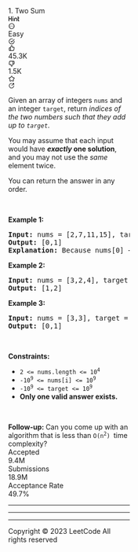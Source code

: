 <div class="h-full flex-col ssg__qd-splitter-primary-w" style="width: calc(50% - 4px);"><div class="relative flex h-full flex-col"><div class="min-h-0 flex-grow" style="height: 100%;"><div class="flex h-full flex-col"><div class="flex h-full w-full overflow-y-auto"><div class="flex h-full w-full overflow-y-auto bg-layer-1 dark:bg-dark-layer-1"><div class="flex h-full w-full flex-1 flex-col"><div class="w-full px-5 pt-4"><div class="w-full"><div class="flex space-x-4"><div class="flex-1"><div class="flex items-center"><div class="h-full"><span class="mr-2 text-lg font-medium text-label-1 dark:text-dark-label-1">1. Two Sum</span><div class="mt-1 inline-flex min-h-[20px] items-center space-x-2 align-top"><div class="inline-flex items-center space-x-2"></div></div></div></div></div><div class="flex items-center"><div class="inline-flex gap-2 text-lg"><div class="popover-wrapper inline-block" data-headlessui-state=""><div><div id="headlessui-popover-button-:r26:" aria-expanded="false" data-headlessui-state=""><div class="px-2 py-1 hover:text-blue-s dark:hover:text-dark-blue-s cursor-pointer rounded transition-colors text-gray-6 dark:text-dark-gray-6 hover:bg-fill-3 dark:hover:bg-dark-fill-3"><svg xmlns="http://www.w3.org/2000/svg" width="23" height="16" viewBox="0 0 23 16" fill="currentColor"><path d="M1.48535 3.08496C1.69271 3.08496 1.87256 3.15902 2.0249 3.30713C2.17725 3.45947 2.25342 3.64144 2.25342 3.85303V7.26807H5.77002V3.85303C5.77002 3.64144 5.84619 3.45947 5.99854 3.30713C6.15088 3.15902 6.33073 3.08496 6.53809 3.08496H6.55713C6.76449 3.08496 6.94434 3.15902 7.09668 3.30713C7.24902 3.45947 7.3252 3.64144 7.3252 3.85303V12.2319C7.3252 12.4478 7.24902 12.6276 7.09668 12.7715C6.94434 12.9238 6.76449 13 6.55713 13H6.53809C6.33073 13 6.15088 12.9238 5.99854 12.7715C5.84619 12.6276 5.77002 12.4478 5.77002 12.2319V8.81689H2.25342V12.2319C2.25342 12.4478 2.17725 12.6276 2.0249 12.7715C1.87256 12.9238 1.69271 13 1.48535 13H1.46631C1.25895 13 1.0791 12.9238 0.926758 12.7715C0.774414 12.6276 0.698242 12.4478 0.698242 12.2319V3.85303C0.698242 3.64144 0.774414 3.45947 0.926758 3.30713C1.0791 3.15902 1.25895 3.08496 1.46631 3.08496H1.48535ZM9.68018 5.6875C9.896 5.6875 10.0758 5.76367 10.2197 5.91602C10.3721 6.06836 10.4482 6.25033 10.4482 6.46191V12.2319C10.4482 12.4478 10.3721 12.6276 10.2197 12.7715C10.0758 12.9238 9.896 13 9.68018 13H9.66748C9.45589 13 9.27393 12.9238 9.12158 12.7715C8.96924 12.6276 8.89307 12.4478 8.89307 12.2319V6.46191C8.89307 6.25033 8.96924 6.06836 9.12158 5.91602C9.27393 5.76367 9.45589 5.6875 9.66748 5.6875H9.68018ZM9.67383 4.8623C9.42839 4.8623 9.21891 4.77555 9.04541 4.60205C8.87191 4.42855 8.78516 4.21908 8.78516 3.97363C8.78516 3.73242 8.87191 3.52507 9.04541 3.35156C9.21891 3.17806 9.42839 3.09131 9.67383 3.09131C9.91504 3.09131 10.1224 3.17806 10.2959 3.35156C10.4736 3.52083 10.5625 3.72819 10.5625 3.97363C10.5625 4.22331 10.4736 4.43278 10.2959 4.60205C10.1224 4.77555 9.91504 4.8623 9.67383 4.8623ZM13.5142 12.2319C13.5142 12.4478 13.438 12.6276 13.2856 12.7715C13.1333 12.9238 12.9535 13 12.7461 13H12.7271C12.5197 13 12.3398 12.9238 12.1875 12.7715C12.0352 12.6276 11.959 12.4478 11.959 12.2319V8.75977C11.959 7.91341 12.2594 7.18978 12.8604 6.58887C13.4613 5.98796 14.1849 5.6875 15.0312 5.6875C15.8734 5.6875 16.5949 5.98796 17.1958 6.58887C17.7967 7.18978 18.0972 7.91341 18.0972 8.75977V12.2319C18.0972 12.4478 18.021 12.6276 17.8687 12.7715C17.7248 12.9238 17.5449 13 17.3291 13H17.3164C17.1048 13 16.9229 12.9238 16.7705 12.7715C16.6182 12.6276 16.542 12.4478 16.542 12.2319V8.75977C16.542 8.34082 16.396 7.98324 16.104 7.68701C15.8078 7.39079 15.4502 7.24268 15.0312 7.24268C14.6081 7.24268 14.2484 7.39079 13.9521 7.68701C13.6602 7.98324 13.5142 8.34082 13.5142 8.75977V12.2319ZM20.1602 3.08496C20.3675 3.08496 20.5474 3.15902 20.6997 3.30713C20.8521 3.45947 20.9282 3.64144 20.9282 3.85303V5.6875H21.8804C22.0877 5.6875 22.2676 5.76367 22.4199 5.91602C22.5723 6.06836 22.6484 6.25033 22.6484 6.46191V6.47461C22.6484 6.69043 22.5723 6.87028 22.4199 7.01416C22.2676 7.1665 22.0877 7.24268 21.8804 7.24268H20.9282V11.0068C20.9282 11.1296 20.9705 11.2332 21.0552 11.3179C21.1398 11.4025 21.2456 11.4448 21.3726 11.4448H21.8804C22.0877 11.4448 22.2676 11.521 22.4199 11.6733C22.5723 11.8257 22.6484 12.0076 22.6484 12.2192V12.2319C22.6484 12.4478 22.5723 12.6276 22.4199 12.7715C22.2676 12.9238 22.0877 13 21.8804 13H21.3726C20.8224 13 20.3506 12.8053 19.957 12.416C19.5677 12.0225 19.373 11.5527 19.373 11.0068V3.85303C19.373 3.64144 19.4492 3.45947 19.6016 3.30713C19.7539 3.15902 19.9338 3.08496 20.1411 3.08496H20.1602Z"></path></svg></div></div></div></div><div class="popover-wrapper inline-block" data-headlessui-state=""><div><div id="headlessui-popover-button-:rb:" aria-expanded="false" data-headlessui-state=""><div class="cursor-pointer rounded p-[3px] text-gray-6 transition-colors dark:text-dark-gray-6 hover:bg-fill-3 dark:hover:bg-dark-fill-3"><svg xmlns="http://www.w3.org/2000/svg" viewBox="0 0 24 24" width="1em" height="1em" fill="currentColor"><path fill-rule="evenodd" d="M12 2c5.523 0 10 4.477 10 10s-4.477 10-10 10S2 17.523 2 12 6.477 2 12 2zm0 2a8 8 0 100 16 8 8 0 000-16zm-4.998 9.27a1.25 1.25 0 100-2.5 1.25 1.25 0 000 2.5zm6.25-1.25a1.25 1.25 0 11-2.5 0 1.25 1.25 0 012.5 0zm3.75 1.25a1.25 1.25 0 100-2.5 1.25 1.25 0 000 2.5z" clip-rule="evenodd"></path></svg></div></div></div></div></div></div></div><div class="mt-3 flex space-x-4"><div class="bg-olive dark:bg-dark-olive text-olive dark:text-dark-olive inline-block rounded-[21px] bg-opacity-[.15] px-2.5 py-1 text-xs font-medium capitalize dark:bg-opacity-[.15]">Easy</div><div class="flex rounded p-[3px] text-lg transition-colors duration-200 text-green-s dark:text-dark-green-s"><svg xmlns="http://www.w3.org/2000/svg" viewBox="0 0 24 24" width="1em" height="1em" fill="currentColor"><path fill-rule="evenodd" d="M20 12.005v-.828a1 1 0 112 0v.829a10 10 0 11-5.93-9.14 1 1 0 01-.814 1.826A8 8 0 1020 12.005zM8.593 10.852a1 1 0 011.414 0L12 12.844l8.293-8.3a1 1 0 011.415 1.413l-9 9.009a1 1 0 01-1.415 0l-2.7-2.7a1 1 0 010-1.414z" clip-rule="evenodd"></path></svg></div><div class="flex items-center space-x-4"><div class="text-xstransition-colors flex cursor-pointer items-center space-x-1 rounded py-[3px] px-1 hover:bg-fill-3 dark:hover:bg-dark-fill-3 text-gray-6 dark:text-dark-gray-6"><div class="text-lg text-gray-6 dark:text-dark-gray-6"><svg xmlns="http://www.w3.org/2000/svg" viewBox="0 0 24 24" width="1em" height="1em" fill="currentColor"><path fill-rule="evenodd" d="M7.04 9.11l3.297-7.419a1 1 0 01.914-.594 3.67 3.67 0 013.67 3.671V7.33h4.028a2.78 2.78 0 012.78 3.2l-1.228 8.01a2.778 2.778 0 01-2.769 2.363H5.019a2.78 2.78 0 01-2.78-2.78V11.89a2.78 2.78 0 012.78-2.78H7.04zm-2.02 2a.78.78 0 00-.781.78v6.232c0 .431.35.78.78.78H6.69V11.11H5.02zm12.723 7.793a.781.781 0 00.781-.666l1.228-8.01a.78.78 0 00-.791-.898h-5.04a1 1 0 01-1-1V4.77c0-.712-.444-1.32-1.07-1.56L8.69 10.322v8.58h9.053z" clip-rule="evenodd"></path></svg></div><div class="text-xs">45.3K</div></div><div class="text-xstransition-colors flex cursor-pointer items-center space-x-1 rounded py-[3px] px-1 hover:bg-fill-3 dark:hover:bg-dark-fill-3 text-gray-6 dark:text-dark-gray-6"><div class="text-lg text-gray-6 dark:text-dark-gray-6"><svg xmlns="http://www.w3.org/2000/svg" viewBox="0 0 24 24" width="1em" height="1em" fill="currentColor"><path fill-rule="evenodd" d="M13.663 22.309a1 1 0 01-.914.594 3.67 3.67 0 01-3.67-3.671V16.67H5.05a2.78 2.78 0 01-2.78-3.2l1.228-8.01a2.778 2.778 0 012.769-2.364H18.98a2.78 2.78 0 012.78 2.781v6.232a2.78 2.78 0 01-2.78 2.78H16.96l-3.297 7.419zm5.318-9.419a.78.78 0 00.78-.78V5.878a.78.78 0 00-.78-.78H17.31v7.792h1.67zM6.257 5.097a.781.781 0 00-.781.666l-1.229 8.01a.78.78 0 00.792.898h5.04a1 1 0 011 1v3.56c0 .712.443 1.32 1.07 1.56l3.16-7.113v-8.58H6.258z" clip-rule="evenodd"></path></svg></div><div class="text-xs">1.5K</div></div></div><div class="popover-wrapper inline-block" data-headlessui-state=""><div><div id="headlessui-popover-button-:rg:" aria-expanded="false" data-headlessui-state=""><div><div class="flex h-full cursor-pointer items-center rounded p-[3px] text-lg transition-colors hover:bg-fill-3 dark:hover:bg-dark-fill-3 text-gray-6 dark:text-dark-gray-6"><svg xmlns="http://www.w3.org/2000/svg" viewBox="0 0 24 24" width="1em" height="1em" fill="currentColor"><path fill-rule="evenodd" d="M11.394 2.074a2.5 2.5 0 011.212 0c.723.181 1.185.735 1.526 1.262.342.528.703 1.259 1.131 2.127l.392.795c.302.61.348.667.386.7a.502.502 0 00.086.063c.043.025.11.052.786.15l.877.128c.958.139 1.764.256 2.372.418.606.162 1.276.43 1.671 1.062a2.5 2.5 0 01.375 1.152c.052.744-.333 1.354-.728 1.841-.397.489-.98 1.058-1.674 1.733l-.634.619c-.489.476-.527.537-.548.583a.506.506 0 00-.033.101c-.01.05-.015.122.1.794l.15.873c.164.954.302 1.758.335 2.386.034.627-.014 1.346-.493 1.918a2.5 2.5 0 01-.98.712c-.692.279-1.39.102-1.976-.124-.588-.226-1.309-.605-2.165-1.056l-.785-.412c-.603-.317-.674-.335-.724-.34a.496.496 0 00-.106 0c-.05.005-.12.023-.724.34l-.785.412c-.856.45-1.577.83-2.165 1.056-.585.226-1.284.403-1.976.124a2.501 2.501 0 01-.98-.712c-.48-.572-.527-1.291-.493-1.918.033-.628.171-1.431.335-2.386l.15-.873c.115-.672.11-.745.1-.794a.5.5 0 00-.033-.101c-.02-.046-.06-.107-.548-.583l-.634-.619c-.694-.675-1.277-1.244-1.674-1.733-.395-.487-.78-1.097-.728-1.841a2.5 2.5 0 01.375-1.152c.395-.633 1.065-.9 1.67-1.062.61-.162 1.415-.28 2.373-.418l.877-.128c.675-.098.743-.125.786-.15a.5.5 0 00.086-.062c.038-.034.084-.09.386-.701l.392-.795c.428-.868.789-1.599 1.131-2.127.341-.527.803-1.08 1.526-1.262zm.493 1.939c-.023.013-.132.089-.34.41-.271.418-.58 1.042-1.045 1.982l-.364.738-.05.103c-.213.434-.428.872-.788 1.197a2.5 2.5 0 01-.43.312c-.42.241-.903.31-1.381.379a52.6 52.6 0 00-.114.016l-.815.119c-1.037.15-1.725.252-2.207.38-.37.099-.476.18-.495.197a.5.5 0 00-.07.216c.005.025.044.153.285.45.314.386.811.874 1.562 1.605l.59.575.082.08c.346.336.697.676.895 1.118.072.162.127.332.164.506.1.474.016.955-.067 1.431l-.02.113-.138.811c-.178 1.033-.294 1.72-.32 2.217-.02.382.023.508.034.532.05.058.113.103.183.133.026.003.16.006.516-.132.465-.18 1.082-.502 2.01-.99l.728-.382.102-.054c.427-.226.859-.454 1.34-.505.177-.02.355-.02.532 0 .481.051.913.28 1.34.505l.102.054.728.383c.928.487 1.545.81 2.01.99.357.137.49.134.516.13a.499.499 0 00.183-.132c.01-.024.055-.15.034-.532-.026-.497-.142-1.184-.32-2.217l-.139-.81-.02-.114c-.082-.476-.166-.957-.066-1.431.037-.174.092-.344.164-.506.198-.442.549-.782.895-1.118a20.8 20.8 0 00.083-.08l.59-.575c.75-.731 1.247-1.219 1.561-1.606.241-.296.28-.424.285-.45a.5.5 0 00-.07-.215c-.02-.017-.126-.098-.495-.196-.482-.129-1.17-.23-2.207-.381l-.815-.119-.113-.016c-.479-.068-.963-.138-1.382-.379a2.5 2.5 0 01-.43-.312c-.36-.325-.575-.763-.788-1.197a31.757 31.757 0 00-.05-.103l-.364-.738c-.464-.94-.774-1.564-1.045-1.982-.208-.321-.317-.397-.34-.41a.5.5 0 00-.226 0zm8.326 6.044v.002-.002zm-3.246 9.575h-.002.002zm-9.934 0h.002-.002zm-3.246-9.575v.002-.002z" clip-rule="evenodd"></path></svg></div></div></div></div></div><div class="popover-wrapper inline-block" data-headlessui-state=""><div><div id="headlessui-popover-button-:rj:" aria-expanded="false" data-headlessui-state=""><div class="flex h-full cursor-pointer items-center rounded p-[3px] text-lg text-dark-gray-6 transition-colors dark:text-dark-gray-6 hover:bg-fill-3 dark:hover:bg-dark-fill-3"><svg xmlns="http://www.w3.org/2000/svg" viewBox="0 0 24 24" width="1em" height="1em" fill="currentColor"><path fill-rule="evenodd" d="M11.5 5.5a7 7 0 107 7 1 1 0 112 0 9 9 0 11-9-9 1 1 0 110 2z" clip-rule="evenodd"></path><path fill-rule="evenodd" d="M20.207 3.793a1 1 0 010 1.414l-7 7a1 1 0 01-1.414-1.414l7-7a1 1 0 011.414 0z" clip-rule="evenodd"></path><path fill-rule="evenodd" d="M14.5 4.5a1 1 0 011-1h4a1 1 0 011 1v4a1 1 0 11-2 0v-3h-3a1 1 0 01-1-1z" clip-rule="evenodd"></path></svg></div></div></div></div></div></div></div><div class="px-5 pt-4"><div class="_1l1MA" data-track-load="qd_description_content"><p>Given an array of integers <code>nums</code>&nbsp;and an integer <code>target</code>, return <em>indices of the two numbers such that they add up to <code>target</code></em>.</p>

<p>You may assume that each input would have <strong><em>exactly</em> one solution</strong>, and you may not use the <em>same</em> element twice.</p>

<p>You can return the answer in any order.</p>

<p>&nbsp;</p>
<p><strong class="example">Example 1:</strong></p>

<pre><strong>Input:</strong> nums = [2,7,11,15], target = 9
<strong>Output:</strong> [0,1]
<strong>Explanation:</strong> Because nums[0] + nums[1] == 9, we return [0, 1].
</pre>

<p><strong class="example">Example 2:</strong></p>

<pre><strong>Input:</strong> nums = [3,2,4], target = 6
<strong>Output:</strong> [1,2]
</pre>

<p><strong class="example">Example 3:</strong></p>

<pre><strong>Input:</strong> nums = [3,3], target = 6
<strong>Output:</strong> [0,1]
</pre>

<p>&nbsp;</p>
<p><strong>Constraints:</strong></p>

<ul>
	<li><code>2 &lt;= nums.length &lt;= 10<sup>4</sup></code></li>
	<li><code>-10<sup>9</sup> &lt;= nums[i] &lt;= 10<sup>9</sup></code></li>
	<li><code>-10<sup>9</sup> &lt;= target &lt;= 10<sup>9</sup></code></li>
	<li><strong>Only one valid answer exists.</strong></li>
</ul>

<p>&nbsp;</p>
<strong>Follow-up:&nbsp;</strong>Can you come up with an algorithm that is less than&nbsp;<code>O(n<sup>2</sup>)&nbsp;</code>time complexity?</div></div><div class="px-5 py-3 pt-[38px]"><div class="flex h-full flex-wrap items-center"><div class="mr-4 flex items-center space-x-2.5"><div class="text-label-2 dark:text-dark-label-2 text-xs">Accepted</div><div class="text-label-1 dark:text-dark-label-1 text-sm font-medium">9.4M</div></div><div class="bg-divider-2 dark:bg-dark-divider-2 h-full w-px border-divider-1 dark:border-dark-divider-1 mr-4 max-h-[14px]"></div><div class="mr-4 flex items-center space-x-2.5"><div class="text-label-2 dark:text-dark-label-2 text-xs">Submissions</div><div class="text-label-1 dark:text-dark-label-1 text-sm font-medium">18.9M</div></div><div class="bg-divider-2 dark:bg-dark-divider-2 h-full w-px border-divider-1 dark:border-dark-divider-1 mr-4 max-h-[14px]"></div><div class="mr-4 flex items-center space-x-2.5"><div class="text-label-2 dark:text-dark-label-2 text-xs">Acceptance Rate</div><div class="text-label-1 dark:text-dark-label-1 text-sm font-medium"><span class="text-md font-medium">49.7%</span></div></div></div></div><hr class="border-divider-3 dark:border-dark-divider-3 mx-5"><hr class="border-divider-3 dark:border-dark-divider-3 mx-5"><hr class="border-divider-3 dark:border-dark-divider-3 mx-5"><div class="mt-auto px-5 pt-8 pb-2.5"><div class="text-label-2 dark:text-dark-label-2 text-xs">Copyright ©️ 2023 LeetCode All rights reserved</div></div></div></div></div></div></div></div></div>
